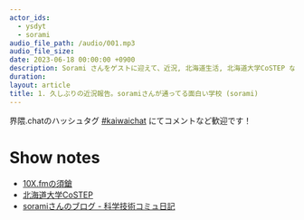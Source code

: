 ```yaml
---
actor_ids:
  - ysdyt
  - sorami
audio_file_path: /audio/001.mp3
audio_file_size:
date: 2023-06-18 00:00:00 +0900
description: Sorami さんをゲストに迎えて、近況, 北海道生活, 北海道大学CoSTEP などについて話しました。
duration: 
layout: article
title: 1. 久しぶりの近況報告。soramiさんが通ってる面白い学校 (sorami)
---
```


界隈.chatのハッシュタグ [#kaiwaichat](https://twitter.com/search?q=%23kaiwaichat&src=typed_query&f=live) にてコメントなど歓迎です！

# Show notes
- [10X.fmの須鎗](https://twitter.com/10xinc/status/1658989780850581504)
- [北海道大学CoSTEP](https://costep.open-ed.hokudai.ac.jp/)
- [soramiさんのブログ - 科学技術コミュ日記](https://sorami.dev/costep/)

